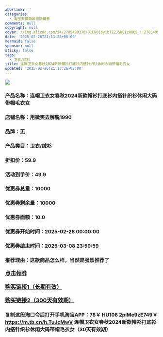 ```yaml
---
abbrlink: ''
categories:
  - 淘宝天猫商品领隐藏券
comments: null
copyright: null
cover: //img.alicdn.com/i4/2785499370/O1CN01dyibTZ2J5W8Iz8065_!!2785499370.jpg
date: '2025-02-26T21:13:26+08:00'
mermaid: false
sponsor: null
sticky: false
tags:
  - 卫衣/绒衫
title: 连帽卫衣女春秋2024新款帽衫打底衫内搭针织衫休闲大码带帽毛衣女
updated: '2025-02-26T21:13:26+08:00'
--- 
```


![](//img.alicdn.com/i4/2785499370/O1CN01dyibTZ2J5W8Iz8065_!!2785499370.jpg)

### 产品名称：连帽卫衣女春秋2024新款帽衫打底衫内搭针织衫休闲大码带帽毛衣女
### 店铺名称：用微笑去解脱1990
### 品牌：无
### 产品类目：卫衣/绒衫
### 折扣价：59.9
### 活动到手价：49.9
### 优惠券总量：10000
### 优惠券剩余量：10000
### 优惠券面额：10.0
### 优惠券开始时间：2025-02-28 00:00:00	
### 优惠券结束时间：2025-03-08 23:59:59	
### 推荐理由：这款商品怎么样，当然是强烈推荐了

<p style="font-size: 18px; font-weight: bold;">
  <a href="https://uland.taobao.com/coupon/edetail?e=bTKGmKRotFOlhHvvyUNXZfh8CuWt5YH5OVuOuRD5gLJMmdsrkidbOWBzzpT26idJYSLStMciBMdkXi86pYBdulV0blOXl6O712fbiWZeO7roux8AnqquPeWtJdORi1WSRSHvQe2jOLZ9pbNCYX0I%2BPP%2BWUTgK%2F%2B0I%2BtaUgbudUxA%2B536asYsLWVfKa%2BhVnNDV6Uzjqy4fTJHb4dcxzAcj5jB6TX2HR3QQ5WKStDdyeTLAJho1Tgm24y1rRo98IyIzxHHRjXbSzC3GXpSbfs48gugNEJ%2BVu%2BU4v1%2F%2B1JG5ziENs6gueNTx7PndzKpFvtIswDhlpaMEaxroXBFP6oz%2BA%3D%3D&traceId=0b515d4517407227641888116d126c&union_lens=lensId%3AOPT%401740722779%40213d70fc_0deb_1954b29b5bd_4aee%4001%40eyJmbG9vcklkIjo3MzM1NH0ie" target="_blank">点击领券</a>
</p>
<p style="font-size: 18px; font-weight: bold;">
  <a href="https://s.click.taobao.com/t?e=m%3D2%26s%3Di9MkbcVMLvBw4vFB6t2Z2ueEDrYVVa64LKpWJ%2Bin0XLjf2vlNIV67uW8xal2bDKcQev46Oo1utT3ID%2FV1RqsF4wnCJeELi4I%2FIEn%2BS1IjHAB0ghlTd7WlZVm%2FOAUUFw71qrpxiwMoCNxc1AtbZGVS6O1GAOn0HgNKN59vSlz3O0LZMqoQW%2BfuKGzo1lVxIionvfkoYoz9ywIfjioK4dy49I3cRyrvboRHudIgK%2BFeIfkIuXZUqP5RRaeM%2FVrL%2ByqjCYtYGASbzRUrFwjXfRKMROfYmExpA2104bt%2FCh0HCYEdTzoXTIFEggAyJwmbqq3XH%2BQH9e66Y4%3D" target="_blank">购买链接1（长期有效）</a>
</p>
<p style="font-size: 18px; font-weight: bold;">
  <a href="https://s.click.taobao.com/u7qYVNs" target="_blank">购买链接2（300天有效期）</a>
</p>

### 复制这段淘口令后打开手机淘宝APP：78￥ HU108 2piMe9zE749￥ https://m.tb.cn/h.TuJcMwV  连帽卫衣女春秋2024新款帽衫打底衫内搭针织衫休闲大码带帽毛衣女（30天有效期）
